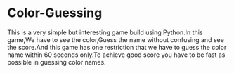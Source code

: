 # Color-Guessing
This is a very simple but interesting game build using Python.In this game,We have to see the color,Guess the name without confusing and see the score.And this game has one restriction that we have to guess the color name within 60 seconds only.To achieve good score you have to be fast as possible in guessing color names.
